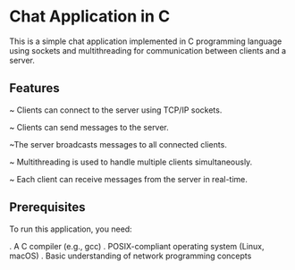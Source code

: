 # Chat Application in C

This is a simple chat application implemented in C programming language using sockets and multithreading for communication between clients and a server.

## Features

~ Clients can connect to the server using TCP/IP sockets.

~ Clients can send messages to the server.

~The server broadcasts messages to all connected clients.

~ Multithreading is used to handle multiple clients simultaneously.

~ Each client can receive messages from the server in real-time.

## Prerequisites
To run this application, you need:

. A C compiler (e.g., gcc)
. POSIX-compliant operating system (Linux, macOS)
. Basic understanding of network programming concepts
